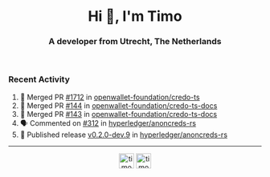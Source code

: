 <h1 align="center">Hi 👋, I'm Timo</h1>
<h3 align="center">A developer from Utrecht, The Netherlands</h3>
<br/>
<!-- https://github.com/rahuldkjain/github-profile-readme-generator --!>

<!--  <p align="left"><img src="https://github-readme-stats.vercel.app/api?username=timoglastra&show_icons=true&count_private=true&" alt="timoglastra" /></p> --!>

<!--
Github language stats
<p align="left"><img src="https://github-readme-stats.vercel.app/api/top-langs/?username=timoglastra&layout=compact" alt="timoglastra" /><p>
-->

<!-- Codestats language stats -->
<!-- <p align="left"><img src="https://codestats-readme.vercel.app/api/top-langs/?username=timoglastra&layout=compact&language_count=12" alt="timoglastra" /><p>    --!>
  
<h3>Recent Activity</h3>

<!--START_SECTION:activity-->
1. 🎉 Merged PR [#1712](https://github.com/openwallet-foundation/credo-ts/pull/1712) in [openwallet-foundation/credo-ts](https://github.com/openwallet-foundation/credo-ts)
2. 🎉 Merged PR [#144](https://github.com/openwallet-foundation/credo-ts-docs/pull/144) in [openwallet-foundation/credo-ts-docs](https://github.com/openwallet-foundation/credo-ts-docs)
3. 🎉 Merged PR [#143](https://github.com/openwallet-foundation/credo-ts-docs/pull/143) in [openwallet-foundation/credo-ts-docs](https://github.com/openwallet-foundation/credo-ts-docs)
4. 🗣 Commented on [#312](https://github.com/hyperledger/anoncreds-rs/issues/312#issuecomment-1915242572) in [hyperledger/anoncreds-rs](https://github.com/hyperledger/anoncreds-rs)
5. 🚀 Published release [v0.2.0-dev.9](https://github.com/hyperledger/anoncreds-rs/releases/tag/v0.2.0-dev.9) in [hyperledger/anoncreds-rs](https://github.com/hyperledger/anoncreds-rs)
<!--END_SECTION:activity-->

---

<p align="center">
<a href="https://twitter.com/timoglastra" target="blank"><img align="center" src="https://cdn.jsdelivr.net/npm/simple-icons@3.0.1/icons/twitter.svg" alt="timoglastra" height="30" width="30" /></a>
<a href="https://linkedin.com/in/timoglastra" target="blank"><img align="center" src="https://cdn.jsdelivr.net/npm/simple-icons@3.0.1/icons/linkedin.svg" alt="timoglastra" height="30" width="30" /></a>
</p>



